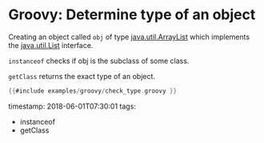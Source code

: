 # Groovy: Determine type of an object


Creating an object called `obj` of type [java.util.ArrayList](https://docs.oracle.com/javase/7/docs/api/java/util/ArrayList.html) which implements the [java.util.List](https://docs.oracle.com/javase/7/docs/api/java/util/List.html) interface.

`instanceof` checks if obj is the subclass of some class.

`getClass` returns the exact type of an object.


```groovy
{{#include examples/groovy/check_type.groovy }}
```

timestamp: 2018-06-01T07:30:01
tags:
  - instanceof
  - getClass

